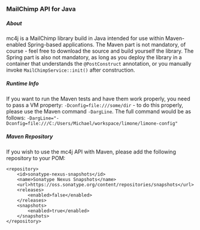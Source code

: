 ### MailChimp API for Java

##### About

mc4j is a MailChimp library build in Java intended for use within Maven-enabled Spring-based applications.  The Maven part is not mandatory, of course - feel free to download the source and build yourself the library.  The Spring part is also not mandatory, as long as you deploy the library in a container that understands the `@PostConstruct` annotation, or you manually invoke `MailChimpService::init()` after construction.

##### Runtime Info

If you want to run the Maven tests and have them work properly, you need to pass a VM property: `-Dconfig=file:///some/dir` - to do this properly, please use the Maven command `-DargLine`.  The full command would be as follows: `-DargLine="-Dconfig=file:///C:/Users/Michael/workspace/limone/limone-config"`

##### Maven Repository

If you wish to use the mc4j API with Maven, please add the following repository to your POM:

	<repository>
		<id>sonatype-nexus-snapshots</id>
		<name>Sonatype Nexus Snapshots</name>
		<url>https://oss.sonatype.org/content/repositories/snapshots</url>
		<releases>
			<enabled>false</enabled>
		</releases>
		<snapshots>
			<enabled>true</enabled>
		</snapshots>
	</repository>